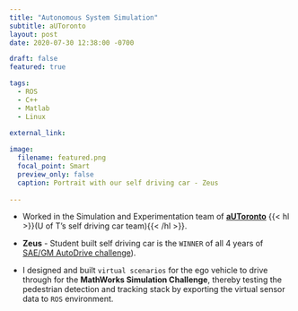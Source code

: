 ```yaml
---
title: "Autonomous System Simulation"
subtitle: aUToronto
layout: post
date: 2020-07-30 12:38:00 -0700

draft: false
featured: true

tags:
  - ROS
  - C++
  - Matlab
  - Linux
  
external_link: 

image:
  filename: featured.png
  focal_point: Smart
  preview_only: false
  caption: Portrait with our self driving car - Zeus
 
---
```


* Worked in the Simulation and Experimentation team of <a href="https://www.autodrive.utoronto.ca/" target="_blank">**aUToronto**</a> 
{{< hl >}}(U of T’s self driving car team){{< /hl >}}.

* **Zeus** - Student built self driving car is the `WINNER` of all 4 years of <a href="https://www.sae.org/attend/student-events/autodrive-challenge/" target="_blank">SAE/GM AutoDrive challenge</a>).

* I designed and built `virtual scenarios` for the ego vehicle to drive through for the **MathWorks Simulation Challenge**, thereby testing the pedestrian detection and tracking stack by exporting the virtual sensor data to `ROS` environment. 
